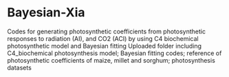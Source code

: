 # Bayesian-Xia
Codes for generating photosynthetic coefficients from photosynthetic responses to radiation (AI), and CO2 (ACI) by using C4 biochemical photosynthetic model and Bayesian fitting
Uploaded folder including C4_biochemical photosynthesis model; Bayesian fitting codes; reference of photosynthetic coefficients of maize, millet and sorghum; photosynthesis datasets

